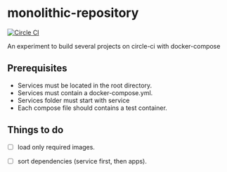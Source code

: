 # monolithic-repository

[![Circle CI](https://circleci.com/gh/dstendardi/monolithic-repository.svg?style=shield)](https://circleci.com/gh/dstendardi/monolithic-repository)

An experiment to build several projects on circle-ci with docker-compose

## Prerequisites

- Services must be located in the root directory.
- Services must contain a docker-compose.yml.
- Services folder must start with service
- Each compose file should contains a test container.

## Things to do

- [ ] load only required images. 
- [ ] sort dependencies (service first, then apps). 

